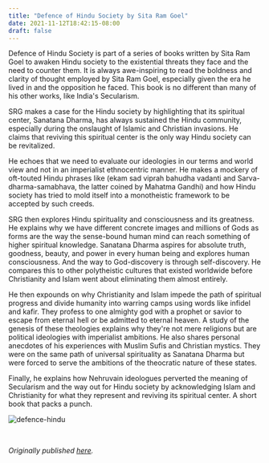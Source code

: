 ```yaml
---
title: "Defence of Hindu Society by Sita Ram Goel"
date: 2021-11-12T18:42:15-08:00
draft: false
---
```


Defence of Hindu Society is part of a series of books written by Sita Ram Goel to awaken Hindu society to the existential threats they face and the need to counter them. It is always awe-inspiring to read the boldness and clarity of thought employed by Sita Ram Goel, especially given the era he lived in and the opposition he faced. This book is no different than many of his other works, like India's Secularism.

SRG makes a case for the Hindu society by highlighting that its spiritual center, Sanatana Dharma, has always sustained the Hindu community, especially during the onslaught of Islamic and Christian invasions. He claims that reviving this spiritual center is the only way Hindu society can be revitalized.

He echoes that we need to evaluate our ideologies in our terms and world view and not in an imperialist ethnocentric manner. He makes a mockery of oft-touted Hindu phrases like (ekam sad viprah bahudha vadanti and Sarva-dharma-samabhava, the latter coined by Mahatma Gandhi) and how Hindu society has tried to mold itself into a monotheistic framework to be accepted by such creeds.

SRG then explores Hindu spirituality and consciousness and its greatness. He explains why we have different concrete images and millions of Gods as forms are the way the sense-bound human mind can reach something of higher spiritual knowledge. Sanatana Dharma aspires for absolute truth, goodness, beauty, and power in every human being and explores human consciousness. And the way to God-discovery is through self-discovery. He compares this to other polytheistic cultures that existed worldwide before Christianity and Islam went about eliminating them almost entirely.

He then expounds on why Christianity and Islam impede the path of spiritual progress and divide humanity into warring camps using words like infidel and kafir. They profess to one almighty god with a prophet or savior to escape from eternal hell or be admitted to eternal heaven. A study of the genesis of these theologies explains why they're not mere religions but are political ideologies with imperialist ambitions. He also shares personal anecdotes of his experiences with Muslim Sufis and Christian mystics. They were on the same path of universal spirituality as Sanatana Dharma but were forced to serve the ambitions of the theocratic nature of these states.

Finally, he explains how Nehruvain ideologues perverted the meaning of Secularism and the way out for Hindu society by acknowledging Islam and Christianity for what they represent and reviving its spiritual center. A short book that packs a punch.


![defence-hindu](/defence-hindu.jpg)

&nbsp;&nbsp;

*Originally published [here](https://www.goodreads.com/review/show/3907846562).*